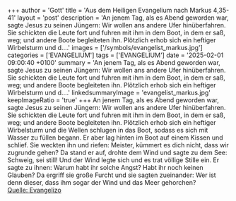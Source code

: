 +++
author = 'Gott'
title = 'Aus dem Heiligen Evangelium nach Markus 4,35-41'
layout = 'post'
description = 'An jenem Tag, als es Abend geworden war, sagte Jesus zu seinen Jüngern: Wir wollen ans andere Ufer hinüberfahren. Sie schickten die Leute fort und fuhren mit ihm in dem Boot, in dem er saß, weg; und andere Boote begleiteten ihn. Plötzlich erhob sich ein heftiger Wirbelsturm und d....'
images = ['/symbols/evangelist_markus.jpg']
categories = ['EVANGELIUM']
tags = ['EVANGELIUM']
date = '2025-02-01 09:00:40 +0100'
summary = 'An jenem Tag, als es Abend geworden war, sagte Jesus zu seinen Jüngern: Wir wollen ans andere Ufer hinüberfahren. Sie schickten die Leute fort und fuhren mit ihm in dem Boot, in dem er saß, weg; und andere Boote begleiteten ihn. Plötzlich erhob sich ein heftiger Wirbelsturm und d....'
linkedsummaryImage = 'evangelist_markus.jpg'
keepImageRatio = 'true'
+++
An jenem Tag, als es Abend geworden war, sagte Jesus zu seinen Jüngern: Wir wollen ans andere Ufer hinüberfahren.
Sie schickten die Leute fort und fuhren mit ihm in dem Boot, in dem er saß, weg; und andere Boote begleiteten ihn.
Plötzlich erhob sich ein heftiger Wirbelsturm und die Wellen schlugen in das Boot, sodass es sich mit Wasser zu füllen begann.<!--more-->
Er aber lag hinten im Boot auf einem Kissen und schlief. Sie weckten ihn und riefen: Meister, kümmert es dich nicht, dass wir zugrunde gehen?
Da stand er auf, drohte dem Wind und sagte zu dem See: Schweig, sei still! Und der Wind legte sich und es trat völlige Stille ein.
Er sagte zu ihnen: Warum habt ihr solche Angst? Habt ihr noch keinen Glauben?
Da ergriff sie große Furcht und sie sagten zueinander: Wer ist denn dieser, dass ihm sogar der Wind und das Meer gehorchen?<br> [Quelle: Evangelizo](https://evangeliumtagfuertag.org/DE/gospel)